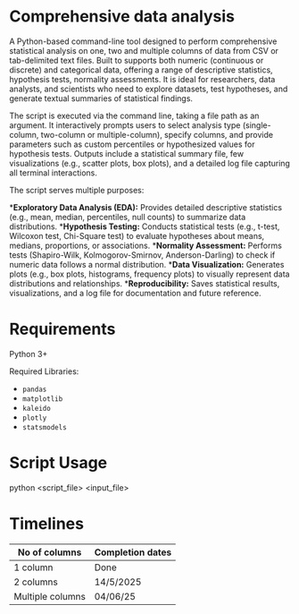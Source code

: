 # Comprehensive data analysis
A Python-based command-line tool designed to perform comprehensive statistical analysis on one, two and multiple columns of data from CSV or tab-delimited text files. Built to supports both numeric (continuous or discrete) and categorical data, offering a range of descriptive statistics, hypothesis tests, normality assessments. It is ideal for researchers, data analysts, and scientists who need to explore datasets, test hypotheses, and generate textual summaries of statistical findings.

The script is executed via the command line, taking a file path as an argument. It interactively prompts users to select analysis type (single-column, two-column or multiple-column), specify columns, and provide parameters such as custom percentiles or hypothesized values for hypothesis tests. Outputs include a statistical summary file, few visualizations (e.g., scatter plots, box plots), and a detailed log file capturing all terminal interactions.

The script serves multiple purposes:

***Exploratory Data Analysis (EDA):** Provides detailed descriptive statistics (e.g., mean, median, percentiles, null counts) to summarize data distributions.
***Hypothesis Testing:** Conducts statistical tests (e.g., t-test, Wilcoxon test, Chi-Square test) to evaluate hypotheses about means, medians, proportions, or associations.
***Normality Assessment:** Performs tests (Shapiro-Wilk, Kolmogorov-Smirnov, Anderson-Darling) to check if numeric data follows a normal distribution.
***Data Visualization:** Generates plots (e.g., box plots, histograms, frequency plots) to visually represent data distributions and relationships.
***Reproducibility:** Saves statistical results, visualizations, and a log file for documentation and future reference.

# Requirements
Python 3+

Required Libraries:
  - `pandas`
  - `matplotlib`
  - `kaleido`
  - `plotly`
  - `statsmodels`

# Script Usage
python <script_file> <input_file>

# Timelines
| No of columns      | Completion dates |
|--------------------|------------------|
| 1 column           | Done             |
| 2 columns          | 14/5/2025        |
| Multiple columns   | 04/06/25         |


